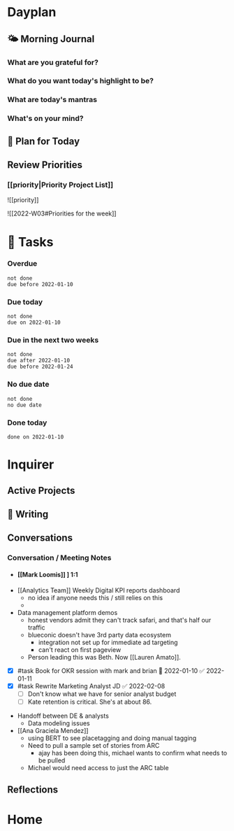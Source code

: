 # Dayplan
## 🌤 Morning Journal
### What are you grateful for?
### What do you want today's highlight to be?
### What are today's mantras
### What's on your mind?
## 📆 Plan for Today
## Review Priorities
### [[priority|Priority Project List]] 
![[priority]]

![[2022-W03#Priorities for the week]]
# 📝 Tasks
### Overdue
```tasks
not done
due before 2022-01-10
```
### Due today
```tasks
not done
due on 2022-01-10
```
### Due in the next two weeks
```tasks
not done
due after 2022-01-10
due before 2022-01-24
```
### No due date
```tasks
not done
no due date
```
### Done today
```tasks
done on 2022-01-10
```
# Inquirer
## Active Projects
## 📓 Writing
## Conversations
### Conversation / Meeting Notes
- #### [[Mark Loomis]] ] 1:1
- [[Analytics Team]] Weekly Digital KPI reports dashboard
	- no idea if anyone needs this / still relies on this
	-
- Data management platform demos
	- honest vendors admit they can't track safari, and that's half our traffic
	- blueconic doesn't have 3rd party data ecosystem
		- integration not set up for immediate ad targeting
		- can't react on first pageview
	- Person leading this was Beth. Now [[Lauren Amato]].
- [x] #task Book for OKR session with mark and brian 📅 2022-01-10 ✅ 2022-01-11
- [x] #task Rewrite Marketing Analyst JD ✅ 2022-02-08
	- [ ] Don't know what we have for senior analyst budget
	- [ ] Kate retention is critical. She's at about 86.
- Handoff between DE & analysts
	- Data modeling issues
- [[Ana Graciela Mendez]]
	- using BERT to see placetagging and doing manual tagging
	- Need to pull a sample set of stories from ARC
		- ajay has been doing this, michael wants to confirm what needs to be pulled
	- Michael would need access to just the ARC table
## Reflections
# Home